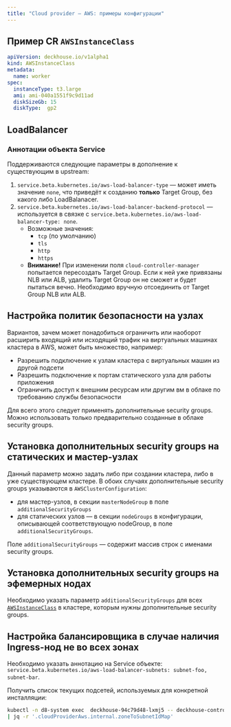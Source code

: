 ```yaml
---
title: "Сloud provider — AWS: примеры конфигурации"
---
```


## Пример CR `AWSInstanceClass`

```yaml
apiVersion: deckhouse.io/v1alpha1
kind: AWSInstanceClass
metadata:
  name: worker
spec:
  instanceType: t3.large
  ami: ami-040a1551f9c9d11ad
  diskSizeGb: 15
  diskType:  gp2
```

## LoadBalancer

### Аннотации объекта Service

Поддерживаются следующие параметры в дополнение к существующим в upstream:

1. `service.beta.kubernetes.io/aws-load-balancer-type` — может иметь значение `none`, что приведёт к созданию **только** Target Group, без какого либо LoadBalanacer.
2. `service.beta.kubernetes.io/aws-load-balancer-backend-protocol` — используется в связке с `service.beta.kubernetes.io/aws-load-balancer-type: none`.
   * Возможные значения:
     * `tcp` (по умолчанию)
     * `tls`
     * `http`
     * `https`
   * **Внимание!** При изменении поля `cloud-controller-manager` попытается пересоздать Target Group. Если к ней уже привязаны NLB или ALB, удалить Target Group он не сможет и будет пытаться вечно. Необходимо вручную отсоединить от Target Group NLB или ALB.

## Настройка политик безопасности на узлах

Вариантов, зачем может понадобиться ограничить или наоборот расширить входящий или исходящий трафик на виртуальных машинах кластера  в AWS, может быть множество, например:

* Разрешить подключение к узлам кластера с виртуальных машин из другой подсети
* Разрешить подключение к портам статического узла для работы приложения
* Ограничить доступ к внешним ресурсам или другим вм в облаке по требованию службы безопасности

Для всего этого следует применять дополнительные security groups. Можно использовать только предварительно созданные в облаке security groups.

## Установка дополнительных security groups на статических и мастер-узлах

Данный параметр можно задать либо при создании кластера, либо в уже существующем кластере. В обоих случаях дополнительные security groups указываются в `AWSClusterConfiguration`:
- для мастер-узлов, в секции `masterNodeGroup` в поле `additionalSecurityGroups`
- для статических узлов — в секции `nodeGroups` в конфигурации, описывающей соответствующую nodeGroup, в поле `additionalSecurityGroups`.

Поле `additionalSecurityGroups` — содержит массив строк с именами security groups.

## Установка дополнительных security groups на эфемерных нодах

Необходимо указать параметр `additionalSecurityGroups` для всех [`AWSInstanceClass`](cr.html#awsinstanceclass) в кластере, которым нужны дополнительные security groups.

## Настройка балансировщика в случае наличия Ingress-нод не во всех зонах

Необходимо указать аннотацию на Service объекте: `service.beta.kubernetes.io/aws-load-balancer-subnets: subnet-foo, subnet-bar`.

Получить список текущих подсетей, используемых для конкретной инсталляции:

```bash
kubectl -n d8-system exec  deckhouse-94c79d48-lxmj5 -- deckhouse-controller module values cloud-provider-aws -o json \
| jq -r '.cloudProviderAws.internal.zoneToSubnetIdMap'
```
